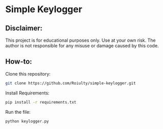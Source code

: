 # Simple Keylogger

## Disclaimer:

This project is for educational purposes only. Use at your own risk. The author is not responsible for any misuse or damage caused by this code.

## How-to:

Clone this repository:
```bash
git clone https://github.com/Roiulty/simple-keylogger.git
````

Install Requirements:
```bash
pip install -r requirements.txt
```

Run the file:
```bash
python keylogger.py
```